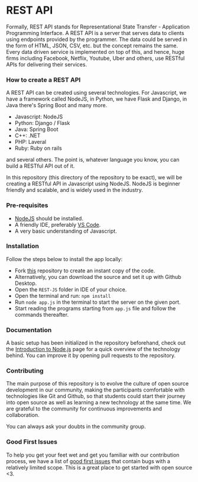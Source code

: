 # REST API

Formally, REST API stands for Representational State Transfer - Application Programming Interface. A REST API is a server that serves data to clients using endpoints provided by the programmer. The data could be served in the form of HTML, JSON, CSV, etc. but the concept remains the same. Every data driven service is implemented on top of this, and hence, huge firms including Facebook, Netflix, Youtube, Uber and others, use RESTful APIs for delivering their services.

### How to create a REST API
A REST API can be created using several technologies. For Javascript, we have a framework called NodeJS, in Python, we have Flask and Django, in Java there's Spring Boot and many more.

- Javascript: NodeJS
- Python: Django / Flask
- Java: Spring Boot
- C++: .NET
- PHP: Laveral
- Ruby: Ruby on rails

and several others. The point is, whatever language you know, you can build a RESTful API out of it.

In this repository (this directory of the repository to be exact), we will be creating a RESTful API in Javascript using NodeJS. NodeJS is beginner friendly and scalable, and is widely used in the industry.

### Pre-requisites
* [NodeJS](https://nodejs.org/en/download) should be installed.
* A friendly IDE, preferably [VS Code](https://code.visualstudio.com/download).
* A very basic understanding of Javascript.

### Installation
Follow the steps below to install the app locally: 
* Fork [this](https://github.com/DCRUSTODC/basic-development-projects) repository to create an instant copy of the code.
* Alternatively, you can download the source and set it up with Github Desktop.
* Open the `REST-JS` folder in IDE of your choice.
* Open the terminal and run: `npm install`
* Run `node app.js` in the terminal to start the server on the given port.
* Start reading the programs starting from `app.js` file and follow the commands thereafter.

### Documentation
A basic setup has been initialized in the repository beforehand, check out the [Introduction to Node.js](https://nodejs.dev/en/learn/) page for a quick overview of the technology behind. You can improve it by opening pull requests to the repository.

### Contributing
The main purpose of this repository is to evolve the culture of open source development in our community, making the participants comfortable with technologies like Git and Github, so that students could start their journey into open source as well as learning a new technology at the same time. We are grateful to the community for continuous improvements and collaboration.

You can always ask your doubts in the community group.

### Good First Issues
To help you get your feet wet and get you familiar with our contribution process, we have a list of [good first issues](https://github.com/DCRUSTODC/basic-development-projects) that contain bugs with a relatively limited scope. This is a great place to get started with open source <3.
